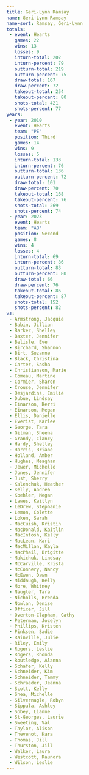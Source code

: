 ```yaml
---
title: Geri-Lynn Ramsay
name: Geri-Lynn Ramsay
name-sort: Ramsay, Geri-Lynn
totals:
 - event: Hearts
   games: 22
   wins: 13
   losses: 9
   inturn-total: 202
   inturn-percent: 79
   outturn-total: 219
   outturn-percent: 75
   draw-total: 167
   draw-percent: 72
   takeout-total: 254
   takeout-percent: 80
   shots-total: 421
   shots-percent: 77
years:
 - year: 2010
   event: Hearts
   team: "PE"
   position: Third
   games: 14
   wins: 9
   losses: 5
   inturn-total: 133
   inturn-percent: 76
   outturn-total: 136
   outturn-percent: 72
   draw-total: 101
   draw-percent: 70
   takeout-total: 168
   takeout-percent: 76
   shots-total: 269
   shots-percent: 74
 - year: 2023
   event: Hearts
   team: "AB"
   position: Second
   games: 8
   wins: 4
   losses: 4
   inturn-total: 69
   inturn-percent: 86
   outturn-total: 83
   outturn-percent: 80
   draw-total: 66
   draw-percent: 76
   takeout-total: 86
   takeout-percent: 87
   shots-total: 152
   shots-percent: 82
vs:
 - Armstrong, Jacquie
 - Babin, Jillian
 - Barker, Shelley
 - Baxter, Jennifer
 - Belisle, Eve
 - Birchard, Shannon
 - Birt, Suzanne
 - Black, Christina
 - Carter, Sasha
 - Christianson, Marie
 - Comeau, Martine
 - Cormier, Sharon
 - Crouse, Jennifer
 - Desjardins, Emilie
 - Dubue, Lindsay
 - Einarson, Kerri
 - Einarson, Megan
 - Ellis, Danielle
 - Everist, Karlee
 - George, Tara
 - Gilman, Sheena
 - Grandy, Clancy
 - Hardy, Shelley
 - Harris, Briane
 - Holland, Amber
 - Hughes, Meaghan
 - Jewer, Michelle
 - Jones, Jennifer
 - Just, Sherry
 - Kalenchuk, Heather
 - Kelly, Andrea
 - Koehler, Megan
 - Lawes, Kaitlyn
 - LeDrew, Stephanie
 - Lemon, Colette
 - Loken, Sarah
 - MacCuish, Kristin
 - MacDonald, Kaitlin
 - MacIntosh, Kelly
 - MacLean, Kari
 - MacMillan, Kayla
 - MacPhail, Brigitte
 - Makichuk, Lindsay
 - McCarville, Krista
 - McConnery, Nancy
 - McEwen, Dawn
 - Middaugh, Kelly
 - More, Whitney
 - Naugler, Tara
 - Nicholls, Brenda
 - Nowlan, Denise
 - Officer, Jill
 - Overton-Clapham, Cathy
 - Peterman, Jocelyn
 - Phillips, Kristen
 - Pinksen, Sadie
 - Rainville, Julie
 - Riley, Emily
 - Rogers, Leslie
 - Rogers, Rhonda
 - Routledge, Alanna
 - Schafer, Kelly
 - Schneider, Kim
 - Schneider, Tammy
 - Schraeder, Jeanna
 - Scott, Kelly
 - Shea, Michelle
 - Silvernagle, Robyn
 - Sippala, Ashley
 - Sobey, Lianne
 - St-Georges, Laurie
 - Sweeting, Val
 - Taylor, Alison
 - Thevenot, Kara
 - Thomas, Jill
 - Thurston, Jill
 - Walker, Laura
 - Westcott, Raunora
 - Wilson, Leslie
---
```


